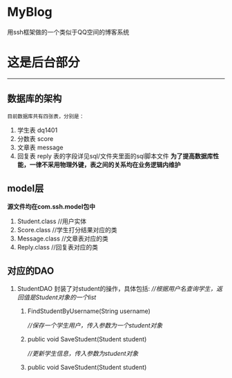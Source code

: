 # MyBlog
用ssh框架做的一个类似于QQ空间的博客系统
# 这是后台部分
    


----------

数据库的架构
------
    目前数据库共有四张表，分别是：
    

 1. 学生表 dq1401
 2. 分数表 score
 3. 文章表 message
 4. 回复表 reply
   表的字段详见sql/文件夹里面的sql脚本文件
**为了提高数据库性能，一律不采用物理外键，表之间的关系均在业务逻辑内维护**

## model层 ##
    
**源文件均在com.ssh.model包中**
 1. Student.class  //用户实体
 2. Score.class  //学生打分结果对应的类
 3. Message.class //文章表对应的类
 4. Reply.class //回复表对应的类
 

## 对应的DAO ##
1. StudentDAO 
    封装了对student的操作，具体包括:
      *//根据用户名查询学生，返回值是Student对象的一个list*
   1. FindStudentByUsername(String username) 
    
      *//保存一个学生用户，传入参数为一个student对象*   
   2. public void SaveStudent(Student student)
   
      *//更新学生信息，传入参数为student对象*
   3. public void SaveStudent(Student student)